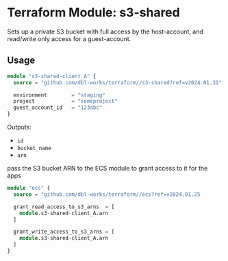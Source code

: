 # Terraform Module: s3-shared

Sets up a private S3 bucket with full access by the host-account, and read/write only access for a guest-account.

## Usage

```terraform
module "s3-shared-client_A" {
  source = "github.com/dbl-works/terraform//s3-shared?ref=v2024.01.31"

  environment        = "staging"
  project            = "someproject"
  guest_account_id   = "123abc"
}
```

Outputs:
* `id`
* `bucket_name`
* `arn`

pass the S3 bucket ARN to the ECS module to grant access to it for the apps

```terraform
module "ecs" {
  source = "github.com/dbl-works/terraform//ecs?ref=v2024.01.25

  grant_read_access_to_s3_arns  = [
    module.s3-shared-client_A.arn
  ]

  grant_write_access_to_s3_arns = [
    module.s3-shared-client_A.arn
  ]
}
```
